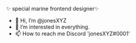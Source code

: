 ✨ special marine frontend designer✨
- 👋 Hi, I’m @jonesXYZ
- 👀 I’m interested in everything.
- 📫 How to reach me Discord 'jonesXYZ#0001'


<!---
jonesXYZ/jonesXYZ is a ✨ special ✨ repository because its `README.md` (this file) appears on your GitHub profile.
You can click the Preview link to take a look at your changes.
--->
